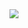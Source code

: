 <a href="https://github.com/anuraghazra/github-readme-stats">
  <img align="center" src="https://github-readme-stats.vercel.app/api?username=mahletbogale&count_private=true&show_icons=true&theme=radical"/></a>

